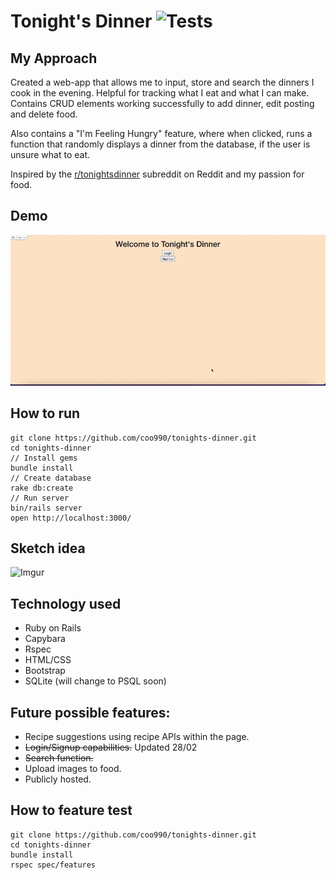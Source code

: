 # Tonight's Dinner ![Tests](https://img.shields.io/badge/tests-passing-brightgreen)

## My Approach
Created a web-app that allows me to input, store and search the dinners I cook in the evening. Helpful for tracking what I eat and what I can make. Contains CRUD elements working successfully to add dinner, edit posting and delete food. 

Also contains a "I'm Feeling Hungry" feature, where when clicked, runs a function that randomly displays a dinner from the database, if the user is unsure what to eat.

Inspired by the [r/tonightsdinner](https://www.reddit.com/r/tonightsdinner/) subreddit on Reddit and my passion for food.

## Demo

![](ScreenRecording.gif)

## How to run
```
git clone https://github.com/coo990/tonights-dinner.git
cd tonights-dinner
// Install gems
bundle install
// Create database
rake db:create
// Run server
bin/rails server
open http://localhost:3000/
```

## Sketch idea
![Imgur](https://i.imgur.com/sPqEjEx.jpg)

## Technology used
- Ruby on Rails
- Capybara
- Rspec
- HTML/CSS
- Bootstrap
- SQLite (will change to PSQL soon)

## Future possible features:
 - Recipe suggestions using recipe APIs within the page.
 - ~~Login/Signup capabilities.~~ Updated 28/02
 - ~~Search function.~~
 - Upload images to food.
 - Publicly hosted.

## How to feature test
```
git clone https://github.com/coo990/tonights-dinner.git
cd tonights-dinner
bundle install
rspec spec/features
```